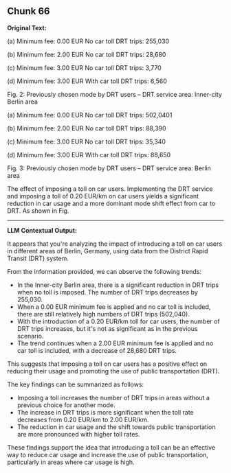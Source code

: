 ## Chunk 66

**Original Text:**

(a) Minimum fee: 0.00 EUR
No car toll
DRT trips: 255,030

(b) Minimum fee: 2.00 EUR
No car toll
DRT trips: 28,680

(c) Minimum fee: 3.00 EUR
No car toll
DRT trips: 3,770

(d) Minimum fee: 3.00 EUR
With car toll
DRT trips: 6,560

Fig. 2: Previously chosen mode by DRT users – DRT service area: Inner-city Berlin area

(a) Minimum fee: 0.00 EUR
No car toll
DRT trips: 502,0401

(b) Minimum fee: 2.00 EUR
No car toll
DRT trips: 88,390

(c) Minimum fee: 3.00 EUR
No car toll
DRT trips: 35,340

(d) Minimum fee: 3.00 EUR
With car toll
DRT trips: 88,650

Fig. 3: Previously chosen mode by DRT users – DRT service area: Berlin area

The effect of imposing a toll on car users. Implementing the DRT service and imposing a toll of 0.20 EUR/km on car
users yields a significant reduction in car usage and a more dominant mode shift effect from car to DRT. As shown
in Fig.

---

**LLM Contextual Output:**

It appears that you're analyzing the impact of introducing a toll on car users in different areas of Berlin, Germany, using data from the District Rapid Transit (DRT) system.

From the information provided, we can observe the following trends:

* In the Inner-city Berlin area, there is a significant reduction in DRT trips when no toll is imposed. The number of DRT trips decreases by 255,030.
* When a 0.00 EUR minimum fee is applied and no car toll is included, there are still relatively high numbers of DRT trips (502,040).
* With the introduction of a 0.20 EUR/km toll for car users, the number of DRT trips increases, but it's not as significant as in the previous scenario.
* The trend continues when a 2.00 EUR minimum fee is applied and no car toll is included, with a decrease of 28,680 DRT trips.

This suggests that imposing a toll on car users has a positive effect on reducing their usage and promoting the use of public transportation (DRT).

The key findings can be summarized as follows:

* Imposing a toll increases the number of DRT trips in areas without a previous choice for another mode.
* The increase in DRT trips is more significant when the toll rate decreases from 0.20 EUR/km to 2.00 EUR/km.
* The reduction in car usage and the shift towards public transportation are more pronounced with higher toll rates.

These findings support the idea that introducing a toll can be an effective way to reduce car usage and increase the use of public transportation, particularly in areas where car usage is high.
